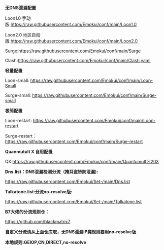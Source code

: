 **无DNS泄漏配置**

Loon1.0 手动版:https://raw.githubusercontent.com/Emokui/conf/main/Loon1.0

Loon2.0 地区自动版:https://raw.githubusercontent.com/Emokui/conf/main/Loon2.0

Surge:https://raw.githubusercontent.com/Emokui/conf/main/Surge

Clash:https://raw.githubusercontent.com/Emokui/conf/main/Clash.yaml


**轻量配置**

Loon-small: https://raw.githubusercontent.com/Emokui/conf/main/Loon-Small


Surge-small:
https://raw.githubusercontent.com/Emokui/conf/main/Surge-small


**极简配置**

Loon-restart: https://raw.githubusercontent.com/Emokui/conf/main/Loon-restart


Surge-restart： https://raw.githubusercontent.com/Emokui/conf/main/Surge-restart




**Quanmutult X 自用配置**

QX:https://raw.githubusercontent.com/Emokui/conf/main/Quantumult%20X



**Dns.list：DNS泄漏检测分流（掩耳盗铃防泄漏):**

https://raw.githubusercontent.com/Emokui/Set-/main/Dns.list


**Talkatone.list:分流no-resolve版:**

https://raw.githubusercontent.com/Emokui/Set-/main/Talkatone.list



**B7大佬的分流规则仓：**

https://github.com/blackmatrix7

**自定义分流请从上面仓库取，无DNS泄漏IP类规则要用no-resolve版**

**本地规则:GEIOP,CN,DIRECT,no-resolve**

